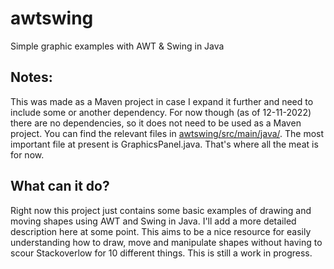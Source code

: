 # awtswing
Simple graphic examples with AWT & Swing in Java

## Notes:

This was made as a Maven project in case I expand it further and need to include some or another dependency. For now though (as of 12-11-2022) there are no dependencies, so it does not need to be used as a Maven project. You can find the relevant files in [awtswing/src/main/java/](https://github.com/gregdott/awtswing/tree/main/awtswing/src/main/java/com/awtswing). The most important file at present is GraphicsPanel.java. That's where all the meat is for now.

## What can it do?

Right now this project just contains some basic examples of drawing and moving shapes using AWT and Swing in Java. I'll add a more detailed description here at some point. This aims to be a nice resource for easily understanding how to draw, move and manipulate shapes without having to scour Stackoverlow for 10 different things. This is still a work in progress.

